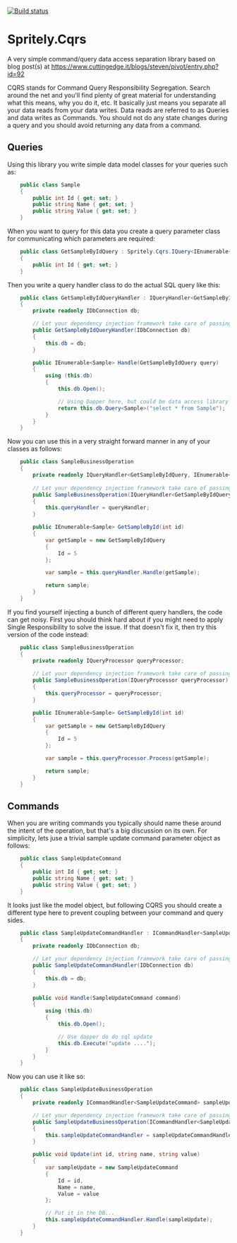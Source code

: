 [![Build status](https://ci.appveyor.com/api/projects/status/github/Spritely/Cqrs?branch=master&svg=true)](https://ci.appveyor.com/project/VictorRobinson/cqrs/)

# Spritely.Cqrs
A very simple command/query data access separation library based on blog post(s) at https://www.cuttingedge.it/blogs/steven/pivot/entry.php?id=92

CQRS stands for Command Query Responsibility Segregation. Search around the net and you'll find plenty of great material for understanding what this means, why you do it, etc. It basically just means you separate all your data reads from your data writes. Data reads are referred to as Queries and data writes as Commands. You should not do any state changes during a query and you should avoid returning any data from a command.

## Queries

Using this library you write simple data model classes for your queries such as:
```csharp
    public class Sample
    {
        public int Id { get; set; }
        public string Name { get; set; }
        public string Value { get; set; }
    }
```

When you want to query for this data you create a query parameter class for communicating which parameters are required:

```csharp
    public class GetSampleByIdQuery : Spritely.Cqrs.IQuery<IEnumerable<Sample>>
    {
        public int Id { get; set; }
    }
```

Then you write a query handler class to do the actual SQL query like this:

```csharp
    public class GetSampleByIdQueryHandler : IQueryHandler<GetSampleByIdQuery, IEnumerable<Sample>>
    {
        private readonly IDbConnection db;

        // Let your dependency injection framework take care of passing this parameter
        public GetSampleByIdQueryHandler(IDbConnection db)
        {
            this.db = db;
        }

        public IEnumerable<Sample> Handle(GetSampleByIdQuery query)
        {
            using (this.db)
            {
                this.db.Open();

                // Using Dapper here, but could be data access library or just ADO.NET
                return this.db.Query<Sample>("select * from Sample");
            }
        }
    }
```

Now you can use this in a very straight forward manner in any of your classes as follows:

```csharp
    public class SampleBusinessOperation
    {
        private readonly IQueryHandler<GetSampleByIdQuery, IEnumerable<Sample>> queryHandler;
        
        // Let your dependency injection framework take care of passing this parameter
        public SampleBusinessOperation(IQueryHandler<GetSampleByIdQuery, IEnumerable<Sample>> queryHandler)
        {
            this.queryHandler = queryHandler;
        }

        public IEnumerable<Sample> GetSampleById(int id)
        {
            var getSample = new GetSampleByIdQuery
            {
                Id = 5
            };

            var sample = this.queryHandler.Handle(getSample);

            return sample;
        }
    }
```

If you find yourself injecting a bunch of different query handlers, the code can get noisy. First you should think hard about if you might need to apply Single Responsibility to solve the issue. If that doesn't fix it, then try this version of the code instead:

```csharp
    public class SampleBusinessOperation
    {
        private readonly IQueryProcessor queryProcessor;
        
        // Let your dependency injection framework take care of passing this parameter
        public SampleBusinessOperation(IQueryProcessor queryProcessor)
        {
            this.queryProcessor = queryProcessor;
        }

        public IEnumerable<Sample> GetSampleById(int id)
        {
            var getSample = new GetSampleByIdQuery
            {
                Id = 5
            };

            var sample = this.queryProcessor.Process(getSample);

            return sample;
        }
    }
```

## Commands

When you are writing commands you typically should name these around the intent of the operation, but that's a big discussion on its own. For simplicity, lets juse a trivial sample update command parameter object as follows:

```csharp
    public class SampleUpdateCommand
    {
        public int Id { get; set; }
        public string Name { get; set; }
        public string Value { get; set; }
    }
```

It looks just like the model object, but following CQRS you should create a different type here to prevent coupling between your command and query sides.

```csharp
    public class SampleUpdateCommandHandler : ICommandHandler<SampleUpdateCommand>
    {
        private readonly IDbConnection db;

        // Let your dependency injection framework take care of passing this parameter
        public SampleUpdateCommandHandler(IDbConnection db)
        {
            this.db = db;
        }

        public void Handle(SampleUpdateCommand command)
        {
            using (this.db)
            {
                this.db.Open();

                // Use dapper do do sql update
                this.db.Execute("update ....");
            }
        }
    }
```

Now you can use it like so:

```csharp
    public class SampleUpdateBusinessOperation
    {
        private readonly ICommandHandler<SampleUpdateCommand> sampleUpdateCommandHandler;

        // Let your dependency injection framework take care of passing this parameter
        public SampleUpdateBusinessOperation(ICommandHandler<SampleUpdateCommand> sampleUpdateCommandHandler)
        {
            this.sampleUpdateCommandHandler = sampleUpdateCommandHandler;
        }

        public void Update(int id, string name, string value)
        {
            var sampleUpdate = new SampleUpdateCommand
            {
                Id = id,
                Name = name,
                Value = value
            };

            // Put it in the DB...
            this.sampleUpdateCommandHandler.Handle(sampleUpdate);
        }
    }
```
